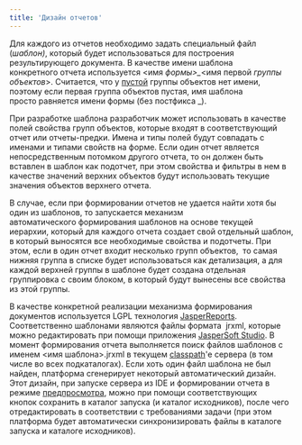 ```yaml
---
title: 'Дизайн отчетов'
---
```


Для каждого из отчетов необходимо задать специальный файл (*шаблон)*, который будет использоваться для построения результирующего документа. В качестве имени шаблона конкретного отчета используется <имя *формы\>\_*<имя первой *группы объектов*\>. Считается, что у [пустой](Static_view.md#empty) группы объектов нет имени, поэтому если первая группа объектов пустая, имя шаблона просто равняется имени формы (без постфикса \_).

При разработке шаблона разработчик может использовать в качестве полей свойства групп объектов, которые входят в соответствующий отчет или отчеты-предки. Имена и типы полей будут совпадать с именами и типами свойств на форме. Если один отчет является непосредственным потомком другого отчета, то он должен быть вставлен в шаблон как подотчет, при этом свойства и фильтры в нем в качестве значений верхних объектов будут использовать текущие значения объектов верхнего отчета.

В случае, если при формировании отчетов не удается найти хотя бы один из шаблонов, то запускается механизм автоматического формирования шаблонов на основе текущей иерархии, который для каждого отчета создает свой отдельный шаблон, в который выносятся все необходимые свойства и подотчеты. При этом, если в один отчет входит несколько групп объектов,  то самая нижняя группа в списке будет использоваться как детализация, а для каждой верхней группы в шаблоне будет создана отдельная группировка с своим блоком, в который будут вынесены все свойства из этой группы.

В качестве конкретной реализации механизма формирования документов используется LGPL технология [JasperReports](https://community.jaspersoft.com/project/jasperreports-library). Соответственно шаблонами являются файлы формата  jrxml, которые можно редактировать при помощи приложения [JasperSoft Studio](https://community.jaspersoft.com/project/jaspersoft-studio). В момент формирования отчета выполняется поиск файлов шаблонов с именем <имя шаблона\>.jrxml в текущем [classpath](https://docs.oracle.com/javase/8/docs/technotes/tools/windows/classpath.html)'е сервера (в том числе во всех подкаталогах). Если хоть один файл шаблона не был найден, платформа сгенерирует некоторый автоматический дизайн. Этот дизайн, при запуске сервера из IDE и формировании отчета в режиме [предпросмотра](In_a_print_view_PRINT_.md#interactive), можно при помощи соответствующих кнопок сохранить в каталог запуска (и каталог исходников), после чего отредактировать в соответствии с требованиями задачи (при этом платформа будет автоматически синхронизировать файлы в каталоге запуска и каталоге исходников).
